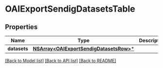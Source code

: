 # OAIExportSendigDatasetsTable

## Properties
Name | Type | Description | Notes
------------ | ------------- | ------------- | -------------
**datasets** | [**NSArray&lt;OAIExportSendigDatasetsRow&gt;***](OAIExportSendigDatasetsRow.md) |  | [optional] 

[[Back to Model list]](../README.md#documentation-for-models) [[Back to API list]](../README.md#documentation-for-api-endpoints) [[Back to README]](../README.md)


